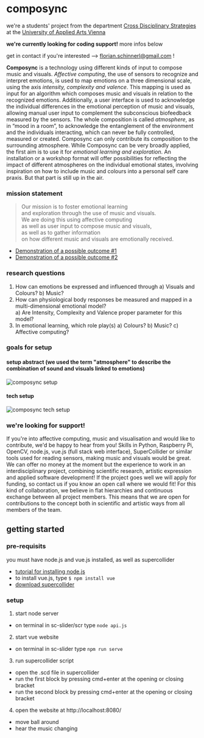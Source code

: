 # composync

we're a students' project from the department [Cross Disciplinary Strategies](https://cdslab.uni-ak.ac.at/) at the [University of Applied Arts Vienna](https://dieangewandte.at/en)

**we're currently looking for coding support!** more infos below

get in contact if you're interested --> [florian.schinnerl@gmail.com](mailto:florian.schinnerl@gmail.com) !

**Composync** is a technology using different kinds of input to compose music and visuals. *Affective computing*, the use of sensors to recognize and interpret emotions, is used to map emotions on a three dimensional scale, using the axis *intensity, complexity and valence*. This mapping is used as input for an algorithm which composes music and visuals in relation to the recognized emotions. Additionally, a user interface is used to acknowledge the individual differences in the emotional perception of music and visuals, allowing manual user input to complement the subconscious biofeedback measured by the sensors. The whole composition is called *atmosphere*, as in “mood in a room”, to acknowledge the entanglement of the environment and the individuals interacting, which can never be fully controlled, measured or created. Composync can only contribute its composition to the surrounding atmosphere. 
While Composync can be very broadly applied, the first aim is to use it for *emotional learning and exploration*. An installation or a workshop format will offer possibilities for reflecting the impact of different atmospheres on the individual emotional states, involving inspiration on how to include music and colours into a personal self care praxis. But that part is still up in the air.


### mission statement
> Our mission is to foster emotional learning  
> and exploration through the use of music and visuals.  
> We are doing this using affective computing  
> as well as user input to compose music and visuals,  
> as well as to gather information  
> on how different music and visuals are emotionally received.  



- [Demonstration of a possible outcome #1](https://drive.google.com/file/d/1qsGrb66ct0ONlUSFjWOeFnfcEFqe4Znt/view?usp=sharing)
- [Demonstration of a possible outcome #2](https://drive.google.com/file/d/1rXKl0z76dJZ1PkthcH-ekKCIah-3jmfS/view?usp=sharing)



### research questions
1) How can emotions be expressed and influenced through
 a) Visuals and Colours?
 b) Music?
2) How can physiological body responses be measured and mapped in a multi-dimensional emotional model?  
a) Are Intensity, Complexity and Valence proper parameter for this model?
3) In emotional learning, which role play(s)
 a) Colours?
 b) Music?
 c) Affective computing?

### goals for setup
#### setup abstract (we used the term "atmosphere" to describe the combination of sound and visuals linked to emotions)
![composync setup](https://github.com/floschinnerl/composync/blob/main/composync-loop.gif)
#### tech setup
![composync tech setup](https://github.com/floschinnerl/composync/blob/main/tech-illustration.gif)
 

### we're looking for support!
If you're into affective computing, music and visualisation and would like to contribute, we'd be happy to hear from you! Skills in Python, Raspberry Pi, OpenCV, node.js, vue.js (full stack web interface), SuperCollider or similar tools used for reading sensors, making music and visuals would be great.
We can offer no money at the moment but the experience to work in an interdisciplinary project, combining scientific research, artistic expression and applied software development! If the project goes well we will apply for funding, so contact us if you know an open call where we would fit! For this kind of collaboration, we believe in flat hierarchies and continuous exchange between all project members. This means that we are open for contributions to the concept both in scientific and artistic ways from all members of the team.


## getting started
### pre-requisits
you must have node.js and vue.js installed, as well as supercollider
- [tutorial for installing node.js](https://developer.mozilla.org/en-US/docs/Learn/Server-side/Express_Nodejs/development_environment#installing_node)
- to install vue.js, type ```$ npm install vue```
- [download supercollider](https://supercollider.github.io/download)

### setup
1) start node server
  - on terminal in sc-slider/scr type ```node api.js```
2) start vue website
  - on terminal in sc-slider type ```npm run serve```
3) run supercollider script
  - open the .scd file in supercollider
  - run the first block by pressing cmd+enter at the opening or closing bracket 
  - run the second block by pressing cmd+enter at the opening or closing bracket 
4) open the website at http://localhost:8080/
  - move ball around
  - hear the music changing

